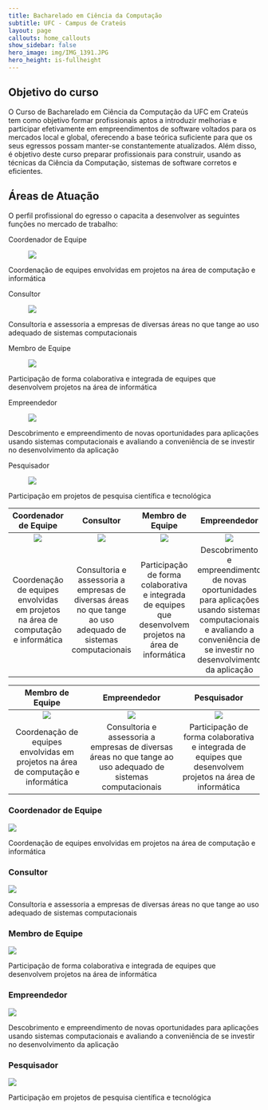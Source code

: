 ```yaml
---
title: Bacharelado em Ciência da Computação
subtitle: UFC - Campus de Crateús
layout: page
callouts: home_callouts
show_sidebar: false
hero_image: img/IMG_1391.JPG
hero_height: is-fullheight
---
```


## Objetivo do curso
<!-- ![image](img/IMG_1391.JPG) -->
O Curso de Bacharelado em Ciência da Computação da UFC em Crateús tem como objetivo formar profissionais aptos a introduzir melhorias e participar efetivamente em empreendimentos de software voltados para os mercados local e global, oferecendo a base teórica suficiente para que os seus egressos possam manter-se constantemente atualizados. Além disso, é objetivo deste curso preparar profissionais para construir, usando as técnicas da Ciência da Computação, sistemas de software corretos e eficientes.

## Áreas de Atuação

O perfil profissional do egresso o capacita a desenvolver as seguintes funções no mercado de trabalho:

<div class="tile is-ancestor">
  <div class="tile is-parent">
    <article class="tile is-child box">
      <p class="title">Coordenador de Equipe</p>
      <figure class="image is-1by1">
      <img src="img/aICONES-04.png">
      </figure>
      <p class="subtitle">Coordenação de equipes envolvidas em projetos na área de computação e informática	</p>
    </article>
  </div>
  <div class="tile is-parent">
    <article class="tile is-child box">
      <p class="title">Consultor</p>
      <figure class="image is-1by1">
      <img src="img/aICONES-03.png">
      </figure>
      <p class="subtitle">Consultoria e assessoria a empresas de diversas áreas no que tange ao uso adequado de sistemas computacionais	</p>
    </article>
  </div>
  <div class="tile is-parent">
    <article class="tile is-child box">
      <p class="title">Membro de Equipe</p>
      <figure class="image is-1by1">
      <img src="img/aICONES-02.png">
      </figure>
      <p class="subtitle">Participação de forma colaborativa e integrada de equipes que desenvolvem projetos na área de informática	</p>
    </article>
  </div>
  <div class="tile is-parent">
    <article class="tile is-child box">
      <p class="title">Empreendedor</p>
      <figure class="image is-1by1">
      <img src="img/aICONES-01.png">
      </figure>
      <p class="subtitle">Descobrimento e empreendimento de novas oportunidades para aplicações usando sistemas computacionais e avaliando a conveniência de se investir no desenvolvimento da aplicação</p>
    </article>
  </div>
  <div class="tile is-parent">
    <article class="tile is-child box">
      <p class="title">Pesquisador</p>
      <figure class="image is-1by1">
      <img src="img/aICONES-05.png">
      </figure>
      <p class="subtitle">Participação em projetos de pesquisa científica e tecnológica	</p>
    </article>
  </div>
</div>




| Coordenador de Equipe | Consultor | Membro de Equipe | Empreendedor | Pesquisador |
| :-: | :-: | :-: | :-: | :-: |
| ![](img/aICONES-04.png) |![](img/aICONES-03.png)  | ![](img/aICONES-02.png) | ![](img/aICONES-01.png) |  ![](img/aICONES-05.png) |
| Coordenação de equipes envolvidas em projetos na área de computação e informática | Consultoria e assessoria a empresas de diversas áreas no que tange ao uso adequado de sistemas computacionais | Participação de forma colaborativa e integrada de equipes que desenvolvem projetos na área de informática |  Descobrimento e empreendimento de novas oportunidades para aplicações usando sistemas computacionais e avaliando a conveniência de se investir no desenvolvimento da aplicação | Participação em projetos de pesquisa científica e tecnológica |

| Membro de Equipe | Empreendedor | Pesquisador |
| :-: | :-: | :-: |
| ![](img/aICONES-04.png) |![](img/aICONES-03.png)  | ![](img/aICONES-02.png) |  ![](img/aICONES-01.png) |  ![](img/aICONES-05.png) |
| Coordenação de equipes envolvidas em projetos na área de computação e informática | Consultoria e assessoria a empresas de diversas áreas no que tange ao uso adequado de sistemas computacionais | Participação de forma colaborativa e integrada de equipes que desenvolvem projetos na área de informática | Descobrimento e empreendimento de novas oportunidades para aplicações usando sistemas computacionais e avaliando a conveniência de se investir no desenvolvimento da aplicação | Participação em projetos de pesquisa científica e tecnológica |


### Coordenador de Equipe

![](img/aICONES-04.png)

Coordenação de equipes envolvidas em projetos na área de computação e informática

### Consultor

![](img/aICONES-03.png)

Consultoria e assessoria a empresas de diversas áreas no que tange ao uso adequado de sistemas computacionais

### Membro de Equipe

![](img/aICONES-02.png)

Participação de forma colaborativa e integrada de equipes que desenvolvem projetos na área de informática

### Empreendedor

![](img/aICONES-01.png)

Descobrimento e empreendimento de novas oportunidades para aplicações usando sistemas computacionais e avaliando a conveniência de se investir no desenvolvimento da aplicação

### Pesquisador

![](img/aICONES-05.png)

Participação em projetos de pesquisa científica e tecnológica
